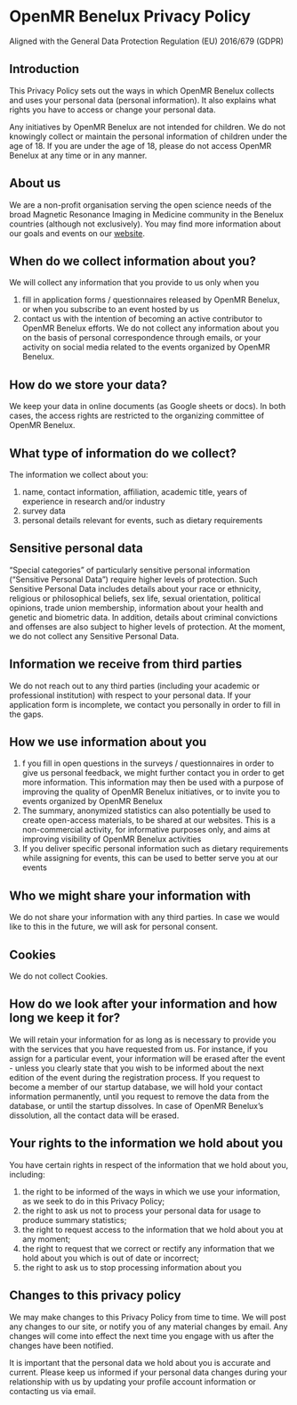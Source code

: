 # OpenMR Benelux Privacy Policy

Aligned with the General Data Protection Regulation (EU) 2016/679 (GDPR)

## Introduction
This Privacy Policy sets out the ways in which OpenMR Benelux collects and uses your personal data (personal information). It also explains what rights you have to access or change your personal data.

Any initiatives by OpenMR Benelux are not intended for children. We do not knowingly collect or maintain the personal information of children under the age of 18. If you are under the age of 18, please do not access OpenMR Benelux at any time or in any manner.

## About us
We are a non-profit organisation serving the open science needs of the broad Magnetic Resonance Imaging in Medicine community in the Benelux countries (although not exclusively). You may find more information about our goals and events on our [website](https://openmrbenelux.github.io/).

## When do we collect information about you?
We will collect any information that you provide to us only when you
1. fill in application forms / questionnaires released by OpenMR Benelux, or when you subscribe to an event hosted by us
2. contact us with the intention of becoming an active contributor to OpenMR Benelux efforts.
We do not collect any information about you on the basis of personal correspondence through emails, or your activity on social media related to the events organized by OpenMR Benelux.

## How do we store your data?
We keep your data in online documents (as Google sheets or docs). In both cases, the access rights are restricted to the organizing committee of OpenMR Benelux.

## What type of information do we collect?
The information we collect about you:
1.  name, contact information, affiliation, academic title, years of experience in research and/or industry
2.  survey data
3.  personal details relevant for events, such as dietary requirements

## Sensitive personal data
“Special categories” of particularly sensitive personal information (“Sensitive Personal Data”) require higher levels of protection. Such Sensitive Personal Data includes details about your race or ethnicity, religious or philosophical beliefs, sex life, sexual orientation, political opinions, trade union membership, information about your health and genetic and biometric data. In addition, details about criminal convictions and offenses are also subject to higher levels of protection.
At the moment, we do not collect any Sensitive Personal Data.

## Information we receive from third parties
We do not reach out to any third parties (including your academic or professional institution) with respect to your personal data. If your application form is incomplete, we contact you personally in order to fill in the gaps.

## How we use information about you
1.  f you fill in open questions in the surveys / questionnaires in order to give us personal feedback, we might further contact you in order to get more information. This information may then be used with a purpose of improving the quality of OpenMR Benelux initiatives, or to invite you to events organized by OpenMR Benelux
2.  The summary, anonymized statistics can also potentially be used to create open-access materials, to be shared at our websites. This is a non-commercial activity, for informative purposes only, and aims at improving visibility of OpenMR Benelux activities
3.  If you deliver specific personal information such as dietary requirements while assigning for events, this can be used to better serve you at our events

## Who we might share your information with
We do not share your information with any third parties. In case we would like to this in the future, we will ask for personal consent.

## Cookies
We do not collect Cookies.

## How do we look after your information and how long we keep it for?
We will retain your information for as long as is necessary to provide you with the services that you have requested from us. For instance, if you assign for a particular event, your information will be erased after the event - unless you clearly state that you wish to be informed about the next edition of the event during the registration process. If you request to become a member of our startup database, we will hold your contact information permanently, until you request to remove the data from the database, or until the startup dissolves. In case of OpenMR Benelux’s dissolution, all the contact data will be erased.

## Your rights to the information we hold about you
You have certain rights in respect of the information that we hold about you, including:
1.  the right to be informed of the ways in which we use your information, as we seek to do in this Privacy Policy;
2.  the right to ask us not to process your personal data for usage to produce summary statistics;
3.  the right to request access to the information that we hold about you at any moment;
4.  the right to request that we correct or rectify any information that we hold about you which is out of date or incorrect;
5.  the right to ask us to stop processing information about you

## Changes to this privacy policy
We may make changes to this Privacy Policy from time to time. We will post any changes to our site, or notify you of any material changes by email. Any changes will come into effect the next time you engage with us after the changes have been notified.

It is important that the personal data we hold about you is accurate and current. Please keep us informed if your personal data changes during your relationship with us by updating your profile account information or contacting us via email.
